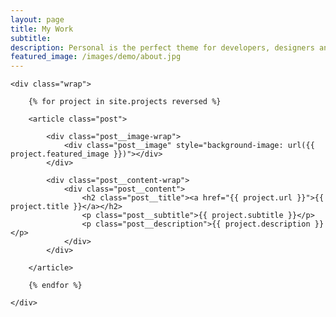 ```yaml
---
layout: page
title: My Work
subtitle: 
description: Personal is the perfect theme for developers, designers and other creatives.
featured_image: /images/demo/about.jpg
---
```


<section class="listing">

	<div class="wrap">

		{% for project in site.projects reversed %}

		<article class="post">

			<div class="post__image-wrap">
				<div class="post__image" style="background-image: url({{ project.featured_image }})"></div>
			</div>

			<div class="post__content-wrap">
				<div class="post__content">
					<h2 class="post__title"><a href="{{ project.url }}">{{ project.title }}</a></h2>
					<p class="post__subtitle">{{ project.subtitle }}</p>
					<p class="post__description">{{ project.description }}</p>
				</div>
			</div>

		</article>

		{% endfor %}

	</div>

</section>